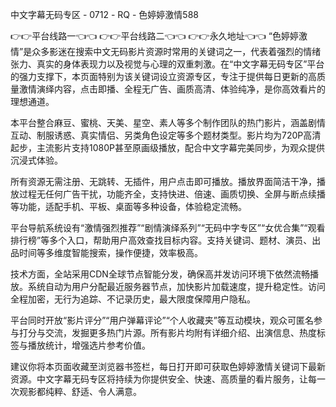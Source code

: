 中文字幕无码专区 - 0712 - RQ - 色婷婷激情588

👉👉平台线路一👈👈
👉👉平台线路二👈👈
👉👉永久地址👈👈
“色婷婷激情”是众多影迷在搜索中文无码影片资源时常用的关键词之一，代表着强烈的情绪张力、真实的身体表现力以及视觉与心理的双重刺激。在“中文字幕无码专区”平台的强力支撑下，本页面特别为该关键词设立资源专区，专注于提供每日更新的高质量激情演绎内容，点击即播、全程无广告、画质高清、体验纯净，是你高效看片的理想通道。

本平台整合麻豆、蜜桃、天美、星空、素人等多个制作团队的热门影片，涵盖剧情互动、制服诱惑、真实情侣、另类角色设定等多个题材类型。影片均为720P高清起步，主流影片支持1080P甚至原画级播放，配合中文字幕完美同步，为观众提供沉浸式体验。

所有资源无需注册、无跳转、无插件，用户点击即可播放。播放界面简洁干净，播放过程无任何广告干扰，功能齐全，支持快进、倍速、画质切换、全屏与断点续播等功能，适配手机、平板、桌面等多种设备，体验稳定流畅。

平台导航系统设有“激情强烈推荐”“剧情演绎系列”“无码中字专区”“女优合集”“观看排行榜”等多个入口，帮助用户高效查找目标内容。支持关键词、题材、演员、出品时间等多维度智能搜索，操作便捷，效率极高。

技术方面，全站采用CDN全球节点智能分发，确保高并发访问环境下依然流畅播放。系统自动为用户分配最近服务器节点，加快影片加载速度，提升稳定性。访问全程加密，无行为追踪、不记录历史，最大限度保障用户隐私。

平台同时开放“影片评分”“用户弹幕评论”“个人收藏夹”等互动模块，观众可匿名参与打分与交流，发掘更多热门片源。所有影片均附有详细介绍、出演信息、热度标签与播放统计，增强选片参考价值。

建议你将本页面收藏至浏览器书签栏，每日打开即可获取色婷婷激情关键词下最新资源。中文字幕无码专区将持续为你提供安全、快速、高质量的看片服务，让每一次观影都纯粹、舒适、令人满意。

